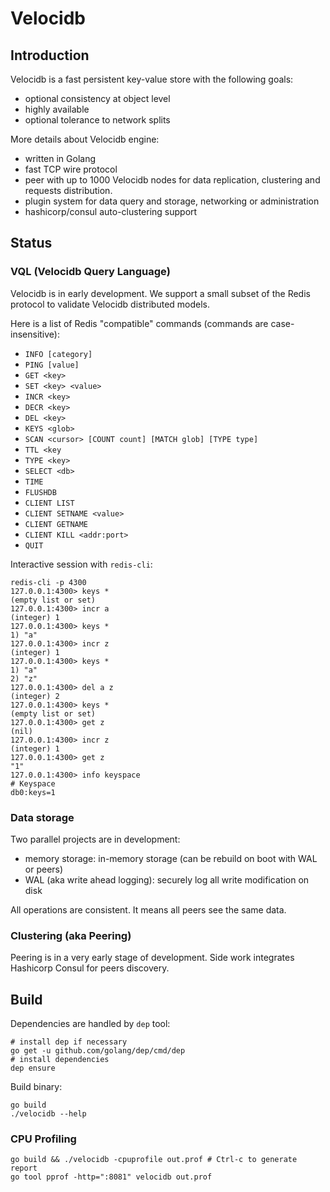 # Velocidb

## Introduction

Velocidb is a fast persistent key-value store with the following goals:
  - optional consistency at object level
  - highly available
  - optional tolerance to network splits

More details about Velocidb engine:
 - written in Golang
 - fast TCP wire protocol
 - peer with up to 1000 Velocidb nodes for data replication, clustering and requests distribution.
 - plugin system for data query and storage, networking or administration
 - hashicorp/consul auto-clustering support


## Status

### VQL (Velocidb Query Language)

Velocidb is in early development. We support a small subset of the Redis protocol to validate Velocidb distributed models.

Here is a list of Redis "compatible" commands (commands are case-insensitive):
- `INFO [category]`
- `PING [value]`
- `GET <key>`
- `SET <key> <value>`
- `INCR <key>`
- `DECR <key>`
- `DEL <key>`
- `KEYS <glob>`
- `SCAN <cursor> [COUNT count] [MATCH glob] [TYPE type]`
- `TTL <key`
- `TYPE <key>`
- `SELECT <db>`
- `TIME`
- `FLUSHDB`
- `CLIENT LIST`
- `CLIENT SETNAME <value>`
- `CLIENT GETNAME`
- `CLIENT KILL <addr:port>`
- `QUIT`

Interactive session with `redis-cli`:

```
redis-cli -p 4300
127.0.0.1:4300> keys *
(empty list or set)
127.0.0.1:4300> incr a
(integer) 1
127.0.0.1:4300> keys *
1) "a"
127.0.0.1:4300> incr z
(integer) 1
127.0.0.1:4300> keys *
1) "a"
2) "z"
127.0.0.1:4300> del a z
(integer) 2
127.0.0.1:4300> keys *
(empty list or set)
127.0.0.1:4300> get z
(nil)
127.0.0.1:4300> incr z
(integer) 1
127.0.0.1:4300> get z
"1"
127.0.0.1:4300> info keyspace
# Keyspace
db0:keys=1
```

### Data storage

Two parallel projects are in development:
- memory storage: in-memory storage (can be rebuild on boot with WAL or peers)
- WAL (aka write ahead logging): securely log all write modification on disk

All operations are consistent. It means all peers see the same data.

### Clustering (aka Peering)

Peering is in a very early stage of development. Side work integrates Hashicorp Consul for peers discovery.

## Build

Dependencies are handled by `dep` tool:

```
# install dep if necessary
go get -u github.com/golang/dep/cmd/dep
# install dependencies
dep ensure
```

Build binary:

```
go build
./velocidb --help
```

### CPU Profiling

```
go build && ./velocidb -cpuprofile out.prof # Ctrl-c to generate report
go tool pprof -http=":8081" velocidb out.prof
```
